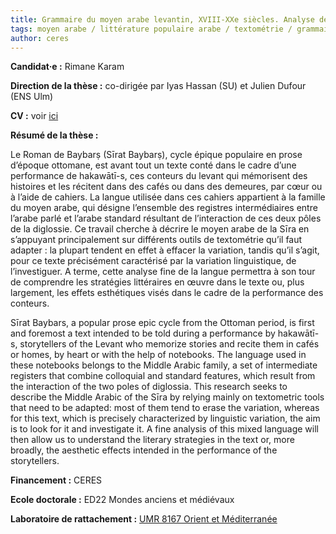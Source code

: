 ```yaml
---
title: Grammaire du moyen arabe levantin, XVIII-XXe siècles. Analyse de grands corpus en littérature populaire arabe et développement des outils de textométrie adaptés.
tags: moyen arabe / littérature populaire arabe / textométrie / grammaire / Baybars
author: ceres
---
```

**Candidat·e :** Rimane Karam

**Direction de la thèse :** co-dirigée par Iyas Hassan (SU) et Julien Dufour (ENS Ulm)

**CV :** voir [ici](../longcards_membres/karam_rimane)

**Résumé de la thèse :** 

Le Roman de Baybarṣ (Sīrat Baybarṣ), cycle épique populaire en prose d’époque ottomane, est avant tout un texte conté dans le cadre d’une performance de hakawātī-s, ces conteurs du levant qui mémorisent des histoires et les récitent dans des cafés ou dans des demeures, par cœur ou à l’aide de cahiers. La langue utilisée dans ces cahiers appartient à la famille du moyen arabe, qui désigne l’ensemble des registres intermédiaires entre l’arabe parlé et l’arabe standard résultant de l’interaction de ces deux pôles de la diglossie. Ce travail cherche à décrire le moyen arabe de la Sīra en s’appuyant principalement sur différents outils de textométrie qu’il faut adapter : la plupart tendent en effet à effacer la variation, tandis qu’il s’agit, pour ce texte précisément caractérisé par la variation linguistique, de l’investiguer. A terme, cette analyse fine de la langue permettra à son tour de comprendre les stratégies littéraires en œuvre dans le texte ou, plus largement, les effets esthétiques visés dans le cadre de la performance des conteurs.

Sīrat Baybars, a popular prose epic cycle from the Ottoman period, is first and foremost a text intended to be told during a performance by hakawātī-s, storytellers of the Levant who memorize stories and recite them in cafés or homes, by heart or with the help of notebooks. The language used in these notebooks belongs to the Middle Arabic family, a set of intermediate registers that combine colloquial and standard features, which result from the interaction of the two poles of diglossia. This research seeks to describe the Middle Arabic of the Sīra by relying mainly on textometric tools that need to be adapted: most of them tend to erase the variation, whereas for this text, which is precisely characterized by linguistic variation, the aim is to look for it and investigate it. A fine analysis of this mixed language will then allow us to understand the literary strategies in the text or, more broadly, the aesthetic effects intended in the performance of the storytellers.

**Financement :** CERES

**Ecole doctorale :** ED22 Mondes anciens et médiévaux

**Laboratoire de rattachement :** [UMR 8167 Orient et Méditerranée](https://www.orient-mediterranee.com/presentation/)
